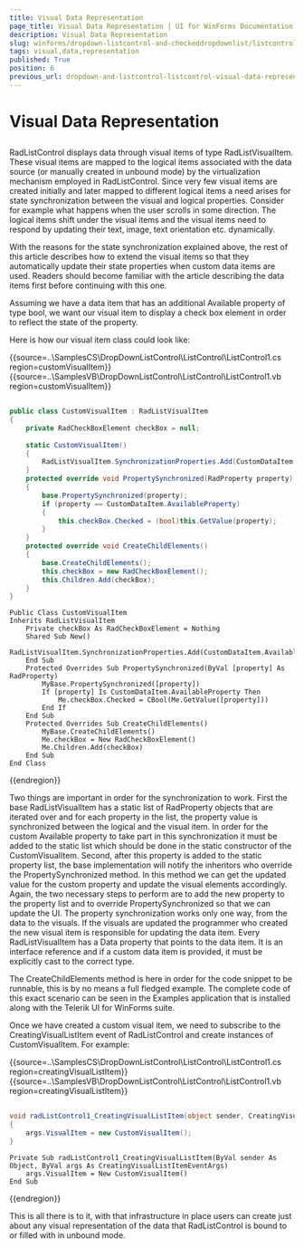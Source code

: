 ```yaml
---
title: Visual Data Representation
page_title: Visual Data Representation | UI for WinForms Documentation
description: Visual Data Representation
slug: winforms/dropdown-listcontrol-and-checkeddropdownlist/listcontrol/visual-data-representation
tags: visual,data,representation
published: True
position: 6
previous_url: dropdown-and-listcontrol-listcontrol-visual-data-representation
---
```


# Visual Data Representation
 
## 

RadListControl displays data through visual items of type RadListVisualItem. These visual items are mapped to the logical items associated with the data source (or manually created in unbound mode) by the virtualization mechanism employed in RadListControl. Since very few visual items are created initially and later mapped to different logical items a need arises for state synchronization between the visual and logical properties. Consider for example what happens when the user scrolls in some direction. The logical items shift under the visual items and the visual items need to respond by updating their text, image, text orientation etc. dynamically.
        

With the reasons for the state synchronization explained above, the rest of this article describes how to extend the visual items so that they automatically update their state properties when custom data items are used. Readers should become familiar with the article describing the data items first before continuing with this one.
        

Assuming we have a data item that has an additional Available property of type bool, we want our visual item to display a check box element in order to reflect the state of the property.

Here is how our visual item class could look like: 

{{source=..\SamplesCS\DropDownListControl\ListControl\ListControl1.cs region=customVisualItem}} 
{{source=..\SamplesVB\DropDownListControl\ListControl\ListControl1.vb region=customVisualItem}} 

````C#
    
public class CustomVisualItem : RadListVisualItem
{
    private RadCheckBoxElement checkBox = null;
        
    static CustomVisualItem()
    {
        RadListVisualItem.SynchronizationProperties.Add(CustomDataItem.AvailableProperty);
    }
    protected override void PropertySynchronized(RadProperty property)
    {
        base.PropertySynchronized(property);
        if (property == CustomDataItem.AvailableProperty)
        {
            this.checkBox.Checked = (bool)this.GetValue(property);
        }
    }
    protected override void CreateChildElements()
    {
        base.CreateChildElements();
        this.checkBox = new RadCheckBoxElement();
        this.Children.Add(checkBox);
    }
}

````
````VB.NET
Public Class CustomVisualItem
Inherits RadListVisualItem
    Private checkBox As RadCheckBoxElement = Nothing
    Shared Sub New()
        RadListVisualItem.SynchronizationProperties.Add(CustomDataItem.AvailableProperty)
    End Sub
    Protected Overrides Sub PropertySynchronized(ByVal [property] As RadProperty)
        MyBase.PropertySynchronized([property])
        If [property] Is CustomDataItem.AvailableProperty Then
            Me.checkBox.Checked = CBool(Me.GetValue([property]))
        End If
    End Sub
    Protected Overrides Sub CreateChildElements()
        MyBase.CreateChildElements()
        Me.checkBox = New RadCheckBoxElement()
        Me.Children.Add(checkBox)
    End Sub
End Class

````

{{endregion}} 
 
Two things are important in order for the synchronization to work. First the base RadListVisualItem has a static list of RadProperty objects that are iterated over and for each property in the list, the property value is synchronized between the logical and the visual item. In order for the custom Available property to take part in this synchronization it must be added to the static list which should be done in the static constructor of the CustomVisualItem. Second, after this property is added to the static property list, the base implementation will notify the inheritors who override the PropertySynchronized method. In this method we can get the updated value for the custom property and update the visual elements accordingly. Again, the two necessary steps to perform are to add the new property to the property list and to override PropertySynchronized so that we can update the UI. The property synchronization works only one way, from the data to the visuals. If the visuals are updated the programmer who created the new visual item is responsible for updating the data item. Every RadListVisualItem has a Data property that points to the data item. It is an interface reference and if a custom data item is provided, it must be explicitly cast to the correct type.
        

The CreateChildElements method is here in order for the code snippet to be runnable, this is by no means a full fledged example. The complete code of this exact scenario can be seen in the Examples application that is installed along with the Telerik UI for WinForms suite.
         
Once we have created a custom visual item, we need to subscribe to the CreatingVisualListItem event of RadListControl and create instances of CustomVisualItem. For example: 

{{source=..\SamplesCS\DropDownListControl\ListControl\ListControl1.cs region=creatingVisualListItem}} 
{{source=..\SamplesVB\DropDownListControl\ListControl\ListControl1.vb region=creatingVisualListItem}} 

````C#
        
void radListControl1_CreatingVisualListItem(object sender, CreatingVisualListItemEventArgs args)
{
    args.VisualItem = new CustomVisualItem();
}

````
````VB.NET
Private Sub radListControl1_CreatingVisualListItem(ByVal sender As Object, ByVal args As CreatingVisualListItemEventArgs)
    args.VisualItem = New CustomVisualItem()
End Sub

````

{{endregion}}  

This is all there is to it, with that infrastructure in place users can create just about any visual representation of the data that RadListControl is bound to or filled with in unbound mode. 
